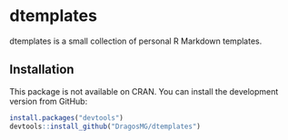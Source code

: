 # dtemplates
dtemplates is a small collection of personal R Markdown templates.

## Installation
This package is not available on CRAN. You can install the development version from GitHub:

```r
install.packages("devtools")
devtools::install_github("DragosMG/dtemplates")
```

